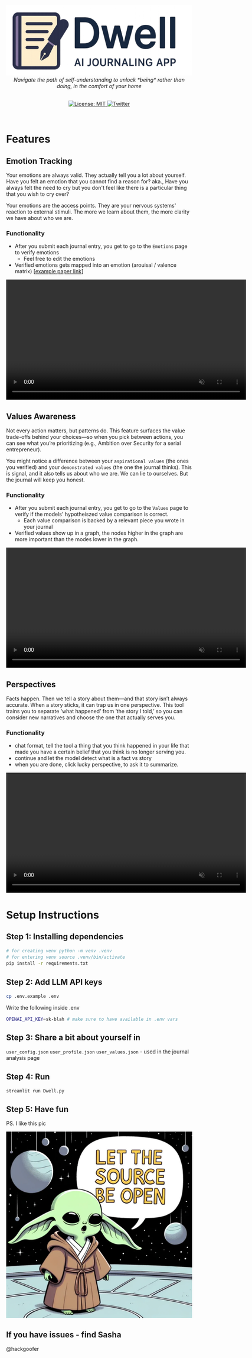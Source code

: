 <div align="center">
    <img src="resources/github-banner.png" alt="Logo">
</div>

<div align="center">
  <em>Navigate the path of self-understanding to unlock *being* rather than doing, in the comfort of your home</em>
</div>

<br />

<p align="center">
  <a href="https://opensource.org/licenses/MIT">
    <img src="https://img.shields.io/badge/License-MIT-yellow.svg?&color=3670A0" alt="License: MIT">
  </a>
  <a href="https://twitter.com/hackgoofer/">
    <img src="https://img.shields.io/twitter/follow/hackgoofer" alt="Twitter" style="height: 20px;">
  </a>
</p>

<br/>

# Features

## Emotion Tracking

Your emotions are always valid. They actually tell you a lot about yourself. Have you felt an emotion that you cannot find a reason for? aka., Have you always felt the need to cry but you don't feel like there is a particular thing that you wish to cry over?

Your emotions are the access points. They are your nervous systems' reaction to external stimuli. The more we learn about them, the more clarity we have about who we are.

### Functionality

- After you submit each journal entry, you get to go to the `Emotions` page to verify emotions
  - Feel free to edit the emotions
- Verified emotions gets mapped into an emotion (arouisal / valence matrix) [[example paper link](https://www.sciencedirect.com/science/article/pii/S0191886923000740)]

<div align="center">
  <video src="resources/emotions.mov" width="650" autoplay loop muted></video>
</div>

## Values Awareness

Not every action matters, but patterns do. This feature surfaces the value trade-offs behind your choices—so when you pick between actions, you can see what you’re prioritizing (e.g., Ambition over Security for a serial entrepreneur).

You might notice a difference between your `aspirational values` (the ones you verified) and your `demonstrated values` (the one the journal thinks). This is signal, and it also tells us about who we are. We can lie to ourselves. But the journal will keep you honest.

### Functionality

- After you submit each journal entry, you get to go to the `Values` page to verify if the models' hypotheiszed value comparison is correct.
  - Each value comparison is backed by a relevant piece you wrote in your journal
- Verified values show up in a graph, the nodes higher in the graph are more important than the modes lower in the graph.

<div align="center">
  <video src="resources/values.mov" width="650" autoplay loop muted></video>
</div>

## Perspectives

Facts happen. Then we tell a story about them—and that story isn’t always accurate. When a story sticks, it can trap us in one perspective. This tool trains you to separate ‘what happened’ from ‘the story I told,’ so you can consider new narratives and choose the one that actually serves you.

### Functionality

- chat format, tell the tool a thing that you think happened in your life that made you have a certain belief that you think is no longer serving you.
- continue and let the model detect what is a fact vs story
- when you are done, click lucky perspective, to ask it to summarize.

<div align="center">
    <video src="resources/lucky-perspectives.mov"  width="650" autoplay loop muted></video>
</div>

# Setup Instructions

## Step 1: Installing dependencies

```bash
# for creating venv python -m venv .venv
# for entering venv source .venv/bin/activate
pip install -r requirements.txt
```

## Step 2: Add LLM API keys

```bash
cp .env.example .env
```

Write the following inside .env

```bash
OPENAI_API_KEY=sk-blah # make sure to have available in .env vars
```

## Step 3: Share a bit about yourself in

`user_config.json`
`user_profile.json`
`user_values.json` - used in the journal analysis page

## Step 4: Run

```
streamlit run Dwell.py
```

## Step 5: Have fun

PS. I like this pic

<div align="center">
    <img src="resources/opensource.png" alt="Logo">
</div>

## If you have issues - find Sasha

@hackgoofer
